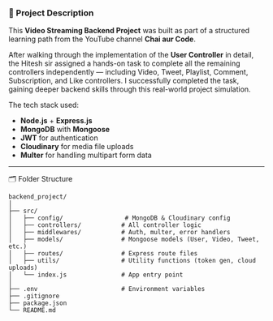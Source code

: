 
### 📌 Project Description

This **Video Streaming Backend Project** was built as part of a structured learning path from the YouTube channel **Chai aur Code**.

After walking through the implementation of the **User Controller** in detail, the Hitesh sir assigned a hands-on task to complete all the remaining controllers independently — including Video, Tweet, Playlist, Comment, Subscription, and Like controllers. I successfully completed the task, gaining deeper backend skills through this real-world project simulation.

The tech stack used:

* **Node.js** + **Express.js**
* **MongoDB** with **Mongoose**
* **JWT** for authentication
* **Cloudinary** for media file uploads
* **Multer** for handling multipart form data

---

🗂️ Folder Structure

```
backend_project/
│
├── src/
│   ├── config/                 # MongoDB & Cloudinary config
│   ├── controllers/           # All controller logic
│   ├── middlewares/           # Auth, multer, error handlers
│   ├── models/                # Mongoose models (User, Video, Tweet, etc.)
│   ├── routes/                # Express route files
│   ├── utils/                 # Utility functions (token gen, cloud uploads)
│   └── index.js               # App entry point
│
├── .env                       # Environment variables
├── .gitignore
├── package.json
└── README.md
